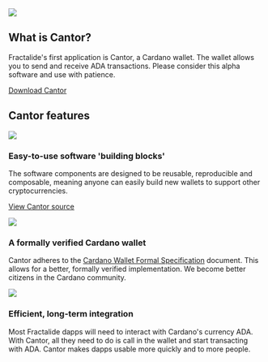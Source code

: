 <div class="cardano_wallet">
    <div class="row">
        <div class="col-lg-offset-3 col-lg-6 col-sm-offset-2 col-sm-8 col-xs-12 text-center">
            <img src="/img/wallet-min/cantor-logo-min.png" />
            <h2 class="sub_heading_blue">What is Cantor?</h2>
            <p>
                Fractalide's first application is Cantor, a Cardano wallet. The wallet allows you to send and receive ADA transactions. Please consider this alpha software and use with patience.
            </p>
            <a class="btn btn-lg btn-default" href="#download_center">Download Cantor</a>
        </div>
    </div>
    <div class="row cantor_features">
        <div class="col-md-12 text-center">
            <h2 class="sub_heading_blue">Cantor features</h2>
        </div>
        <div class="col-lg-4 col-xs-12 text-center cantor_feature">
            <img src="/img/wallet-min/blocks-min.png" />
            <h3>Easy-to-use software 'building blocks'</h3>
            <p>
                The software components are designed to be reusable, reproducible and composable, meaning anyone can easily build new wallets to support other cryptocurrencies.
            </p>
            <p>
                <a href="#">View Cantor source</a>
            </p>
        </div>
        <div class="col-lg-4 col-xs-12 text-center cantor_feature">
            <img src="/img/wallet-min/verified-min.png" />
            <h3>A formally verified Cardano wallet</h3>
            <p>
                Cantor adheres to the <a href="https://cardanodocs.com/technical/formal-specification-for-a-cardano-wallet/">Cardano Wallet Formal Specification</a> document. This allows for a better, formally verified implementation. We become better citizens in the Cardano community.
            </p>
        </div>
        <div class="col-lg-4 col-xs-12 text-center cantor_feature">
            <img src="/img/wallet-min/long-term-min.png" />
            <h3>Efficient, long-term integration</h3>
            <p>
                Most Fractalide dapps will need to interact with Cardano's currency ADA. With Cantor, all they need to do is call in the wallet and start transacting with ADA. Cantor makes dapps usable more quickly and to more people.
            </p>
        </div>
    </div>
</div>
